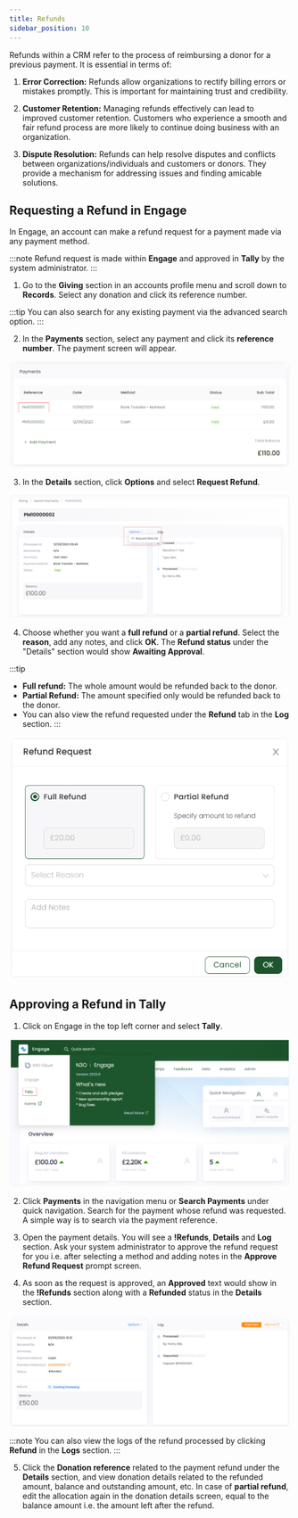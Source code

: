 ```yaml
---
title: Refunds
sidebar_position: 10
---
```


Refunds within a CRM refer to the process of reimbursing a donor for a previous payment. It is essential in terms of:

1. **Error Correction:** Refunds allow organizations to rectify billing errors or mistakes promptly. This is important for maintaining trust and credibility.

2. **Customer Retention:** Managing refunds effectively can lead to improved customer retention. Customers who experience a smooth and fair refund process are more likely to continue doing business with an organization.

3. **Dispute Resolution:** Refunds can help resolve disputes and conflicts between organizations/individuals and customers or donors. They provide a mechanism for addressing issues and finding amicable solutions.

## Requesting a Refund in Engage

In Engage, an account can make a refund request for a payment made via any payment method.

:::note
Refund request is made within **Engage** and approved in **Tally** by the system administrator. 
:::

1. Go to the **Giving** section in an accounts profile menu and scroll down to **Records**. Select any donation and click its reference number.

:::tip
You can also search for any existing payment via the advanced search option.
:::

2. In the **Payments** section, select any payment and click its **reference number**. The payment screen will appear.

![Select payment](./select-payment.png)

3. In the **Details** section, click **Options** and select **Request Refund**.

![Option request refund](./request-refund-option.png)

4. Choose whether you want a **full refund** or a **partial refund**. Select the **reason**, add any notes, and click **OK**. The **Refund status** under the "Details" section would show **Awaiting Approval**.

:::tip
- **Full refund:** The whole amount would be refunded back to the donor.
- **Partial Refund:** The amount specified only would be refunded back to the donor.
- You can also view the refund requested under the **Refund** tab in the **Log** section. 
:::

![Refund request screen](./refund-request-screen.png)

## Approving a Refund in Tally

1. Click on Engage in the top left corner and select **Tally**. 

![Click Tally](./select-tally.png)

2. Click **Payments** in the navigation menu or **Search Payments** under quick navigation. Search for the payment whose refund was requested. A simple way is to search via the payment reference.

3. Open the payment details. You will see a **!Refunds**, **Details** and **Log** section. Ask your system administrator to approve the refund request for you i.e. after selecting a method and adding notes in the **Approve Refund Request** prompt screen.

4. As soon as the request is approved, an **Approved** text would show in the **!Refunds** section along with a **Refunded** status in the **Details** section. 

![Refund approved](./refunded-status-screen.png)

:::note
You can also view the logs of the refund processed by clicking **Refund** in the **Logs** section. 
:::

5. Click the **Donation reference** related to the payment refund under the **Details** section, and view donation details related to the refunded amount, balance and outstanding amount, etc. In case of **partial refund**, edit the allocation again in the donation details screen, equal to the balance amount i.e. the amount left after the refund.
